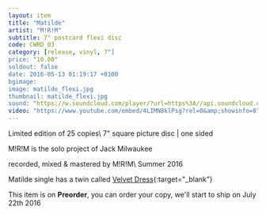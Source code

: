 ```yaml
---
layout: item
title: "Matilde"
artist: "M!R!M"
subtitle: 7" postcard flexi disc
code: CWRD 03
category: [release, vinyl, 7"]
price: "10.00"
soldout: false
date: 2016-05-13 01:19:17 +0100
bgimage:
image: matilde_flexi.jpg
thumbnail: matilde_flexi.jpg
sound: "https://w.soundcloud.com/player/?url=https%3A//api.soundcloud.com/playlists/228334966&amp;color=000000&amp;auto_play=false&amp;hide_related=false&amp;show_comments=true&amp;show_user=true&amp;show_reposts=false"
video: "https://www.youtube.com/embed/4LIMN8klPsg?rel=0&amp;showinfo=0"
---
```


Limited edition of 25 copies\\
7" square picture disc | one sided

M!R!M is the solo project of Jack Milwaukee

recorded, mixed & mastered by M!R!M\\
Summer 2016

Matilde single has a twin called [Velvet Dress]({{site.url}}/vinyl/7"/velvetdress){:target="_blank”}

This item is on  **Preorder**, you can order your copy,
we'll start to ship on July 22th 2016